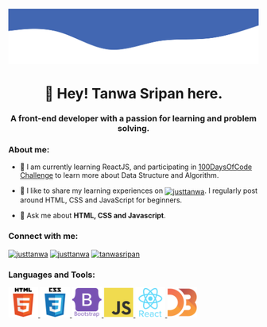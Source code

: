 ![background wave svg](wave.svg)
<h1 align="center">👋 Hey! Tanwa Sripan here.</h1>
<h3 align="center">A front-end developer with a passion for learning and problem solving.</h3>

<h3 align="left">About me:</h3>

- :book: I am currently learning ReactJS, and participating in [100DaysOfCode Challenge](https://www.100daysofcode.com/) to learn more about Data Structure and Algorithm.

- 📝 I like to share my learning experiences on <a href="https://dev.to/justtanwa" target="blank"><img align="center" src="https://raw.githubusercontent.com/rahuldkjain/github-profile-readme-generator/master/src/images/icons/Social/devto.svg" alt="justtanwa" height="30" width="40" /></a>. I regularly post around HTML, CSS and JavaScript for beginners.

- 💬 Ask me about **HTML, CSS and Javascript**.

<h3 align="left">Connect with me:</h3>
<p align="left">
<a href="https://dev.to/justtanwa" target="blank"><img align="center" src="https://raw.githubusercontent.com/rahuldkjain/github-profile-readme-generator/master/src/images/icons/Social/devto.svg" alt="justtanwa" height="30" width="40" /></a>
<a href="https://twitter.com/justtanwa" target="blank"><img align="center" src="https://raw.githubusercontent.com/rahuldkjain/github-profile-readme-generator/master/src/images/icons/Social/twitter.svg" alt="justtanwa" height="30" width="40" /></a>
<a href="https://linkedin.com/in/tanwasripan" target="blank"><img align="center" src="https://raw.githubusercontent.com/rahuldkjain/github-profile-readme-generator/master/src/images/icons/Social/linked-in-alt.svg" alt="tanwasripan" height="30" width="40" /></a>
</p>

<h3 align="left">Languages and Tools:</h3>
<p align="left"> 
 <a href="https://www.w3.org/html/" target="_blank" rel="noreferrer"> <img src="https://raw.githubusercontent.com/devicons/devicon/master/icons/html5/html5-original-wordmark.svg" alt="html5" width="60" height="60"/> </a> <a href="https://www.w3schools.com/css/" target="_blank" rel="noreferrer"> <img src="https://raw.githubusercontent.com/devicons/devicon/master/icons/css3/css3-original-wordmark.svg" alt="css3" width="60" height="60"/> </a> <a href="https://getbootstrap.com" target="_blank" rel="noreferrer"> <img src="https://raw.githubusercontent.com/devicons/devicon/master/icons/bootstrap/bootstrap-plain-wordmark.svg" alt="bootstrap" width="60" height="60"/> </a> <a href="https://developer.mozilla.org/en-US/docs/Web/JavaScript" target="_blank" rel="noreferrer"> <img src="https://raw.githubusercontent.com/devicons/devicon/master/icons/javascript/javascript-original.svg" alt="javascript" width="60" height="60"/> </a> <a href="https://reactjs.org/" target="_blank" rel="noreferrer"> <img src="https://raw.githubusercontent.com/devicons/devicon/master/icons/react/react-original-wordmark.svg" alt="react" width="60" height="60"/> </a> <a href="https://d3js.org/" target="_blank" rel="noreferrer"> <img src="https://raw.githubusercontent.com/devicons/devicon/master/icons/d3js/d3js-original.svg" alt="d3js" width="60" height="60"/> </a> 
 </p>


